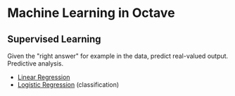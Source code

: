 # Machine Learning in Octave

## Supervised Learning

Given the "right answer" for example in the data, predict real-valued output. Predictive analysis.

- [Linear Regression](linear-regression)
- [Logistic Regression](logistic-regression) (classification)
